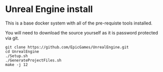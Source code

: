 # Unreal Engine install

This is a base docker system with all of the pre-requiste tools installed.

You will need to download the source yourself as it is password protected via git.

```
git clone https://github.com/EpicGames/UnrealEngine.git
cd UnrealEngine
./Setup.sh
./GenerateProjectFiles.sh 
make -j 12
```



